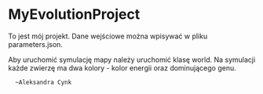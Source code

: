 # MyEvolutionProject

To jest mój projekt.
Dane wejściowe można wpisywać w pliku parameters.json.

Aby uruchomić symulację mapy należy uruchomić klasę world.
Na symulacji każde zwierzę ma dwa kolory - kolor energii oraz dominującego genu.

      ~Aleksandra Cynk
